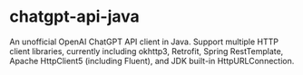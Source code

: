 # chatgpt-api-java
An unofficial OpenAI ChatGPT API client in Java. Support multiple HTTP client libraries, currently including okhttp3, Retrofit, Spring RestTemplate, Apache HttpClient5 (including Fluent), and JDK built-in HttpURLConnection.
